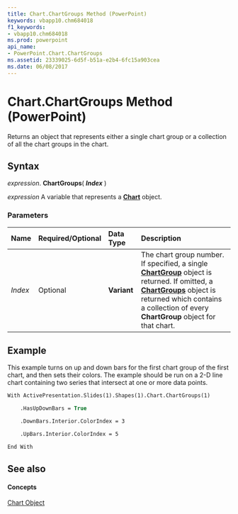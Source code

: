 ```yaml
---
title: Chart.ChartGroups Method (PowerPoint)
keywords: vbapp10.chm684018
f1_keywords:
- vbapp10.chm684018
ms.prod: powerpoint
api_name:
- PowerPoint.Chart.ChartGroups
ms.assetid: 23339025-6d5f-b51a-e2b4-6fc15a903cea
ms.date: 06/08/2017
---
```



# Chart.ChartGroups Method (PowerPoint)

Returns an object that represents either a single chart group or a collection of all the chart groups in the chart.


## Syntax

 _expression_. **ChartGroups**( **_Index_** )

 _expression_ A variable that represents a **[Chart](chart-object-powerpoint.md)** object.


### Parameters



|**Name**|**Required/Optional**|**Data Type**|**Description**|
|:-----|:-----|:-----|:-----|
| _Index_|Optional|**Variant**|The chart group number. If specified, a single **[ChartGroup](chartgroup-object-powerpoint.md)** object is returned. If omitted, a **[ChartGroups](chartgroups-object-powerpoint.md)** object is returned which contains a collection of every **ChartGroup** object for that chart.|

## Example

This example turns on up and down bars for the first chart group of the first chart, and then sets their colors. The example should be run on a 2-D line chart containing two series that intersect at one or more data points.


```vb
With ActivePresentation.Slides(1).Shapes(1).Chart.ChartGroups(1)

    .HasUpDownBars = True

    .DownBars.Interior.ColorIndex = 3

    .UpBars.Interior.ColorIndex = 5

End With
```


## See also


#### Concepts


[Chart Object](chart-object-powerpoint.md)

